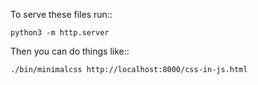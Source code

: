 To serve these files run::

    python3 -m http.server

Then you can do things like::

    ./bin/minimalcss http://localhost:8000/css-in-js.html
